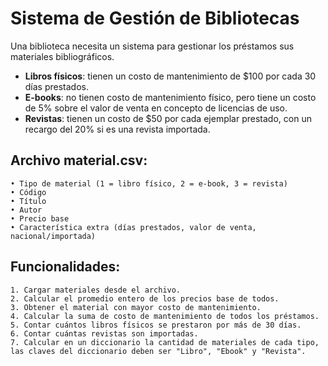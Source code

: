 # Sistema de Gestión de Bibliotecas

Una biblioteca necesita un sistema para gestionar los préstamos sus materiales bibliográficos.

- **Libros físicos**: tienen un costo de mantenimiento de $100 por cada 30 días prestados.
- **E-books**: no tienen costo de mantenimiento físico, pero tiene un costo de 5% sobre el valor de venta en concepto de licencias de uso.
- **Revistas**: tienen un costo de $50 por cada ejemplar prestado, con un recargo del 20% si es una revista importada.

## Archivo material.csv:

    • Tipo de material (1 = libro físico, 2 = e-book, 3 = revista)
    • Código
    • Título
    • Autor
    • Precio base
    • Característica extra (días prestados, valor de venta, nacional/importada)

## Funcionalidades:

    1. Cargar materiales desde el archivo.
    2. Calcular el promedio entero de los precios base de todos.
    3. Obtener el material con mayor costo de mantenimiento.
    4. Calcular la suma de costo de mantenimiento de todos los préstamos.
    5. Contar cuántos libros físicos se prestaron por más de 30 días.
    6. Contar cuántas revistas son importadas.
    7. Calcular en un diccionario la cantidad de materiales de cada tipo, las claves del diccionario deben ser "Libro", "Ebook" y "Revista".
